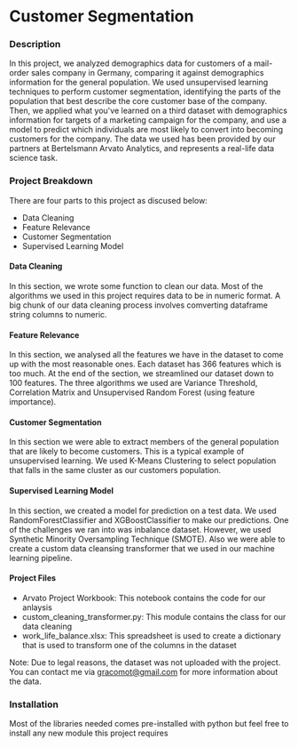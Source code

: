 
# Customer Segmentation
### Description
In this project, we analyzed demographics data for customers of a mail-order sales company in Germany, comparing it against demographics information for the general population. We used unsupervised learning techniques to perform customer segmentation, identifying the parts of the population that best describe the core customer base of the company. Then, we applied what you've learned on a third dataset with demographics information for targets of a marketing campaign for the company, and use a model to predict which individuals are most likely to convert into becoming customers for the company. The data we used has been provided by our partners at Bertelsmann Arvato Analytics, and represents a real-life data science task.

### Project Breakdown
There are four parts to this project as discused below:
- Data Cleaning
- Feature Relevance
- Customer Segmentation
- Supervised Learning Model

#### Data Cleaning
In this section, we wrote some function to clean our data. Most of the algorithms we used in this project requires data to be in numeric format. A big chunk of our data cleaning process involves comverting dataframe string columns to numeric.

#### Feature Relevance
In this section, we analysed all the features we have in the dataset to come up with the most reasonable ones. Each dataset has 366 features which is too much. At the end of the section, we streamlined our dataset down to 100 features. The three algorithms we used are Variance Threshold, Correlation Matrix and Unsupervised Random Forest (using feature importance).

#### Customer Segmentation
In this section we were able to extract members of the general population that are likely to become customers. This is a typical example of unsupervised learning. We used K-Means Clustering to select population that falls in the same cluster as our customers population.

#### Supervised Learning Model
In this section, we created a model for prediction on a test data. We used RandomForestClassifier and XGBoostClassifier to make our predictions. One of the challenges we ran into was inbalance dataset. However, we used Synthetic Minority Oversampling Technique (SMOTE). Also we were able to create a custom data cleansing transformer that we used in our machine learning pipeline.

#### Project Files
- Arvato Project Workbook: This notebook contains the code for our anlaysis
- custom_cleaning_transformer.py: This module contains the class for our data cleaning
- work_life_balance.xlsx: This spreadsheet is used to create a dictionary that is used to transform one of the columns in the dataset

Note: Due to legal reasons, the dataset  was not uploaded with the project. You can contact me via gracomot@gmail.com for more information about the data.

### Installation
Most of the libraries needed comes pre-installed with python but feel free to install any new module this project requires
